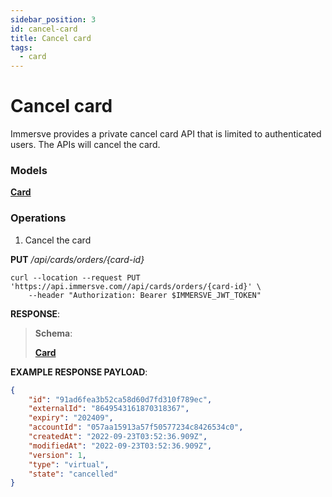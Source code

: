 ```yaml
---
sidebar_position: 3
id: cancel-card
title: Cancel card
tags:
  - card
---
```


# Cancel card

Immersve provides a private cancel card API that is limited to authenticated users.
The APIs will cancel the card.

### Models

[**Card**](../../models/card-model)

### Operations

1. Cancel the card
 
**PUT** */api/cards/orders/{card-id}*

```console
curl --location --request PUT 'https://api.immersve.com//api/cards/orders/{card-id}' \
	--header "Authorization: Bearer $IMMERSVE_JWT_TOKEN"
```
**RESPONSE**:

> **Schema**:
>
> [**Card**](../../models/card-model)


**EXAMPLE RESPONSE PAYLOAD**:

```json
{
    "id": "91ad6fea3b52ca58d60d7fd310f789ec",
    "externalId": "8649543161870318367",
    "expiry": "202409",
    "accountId": "057aa15913a57f50577234c8426534c0",
    "createdAt": "2022-09-23T03:52:36.909Z",
    "modifiedAt": "2022-09-23T03:52:36.909Z",
    "version": 1,
    "type": "virtual",
    "state": "cancelled"
}

```
